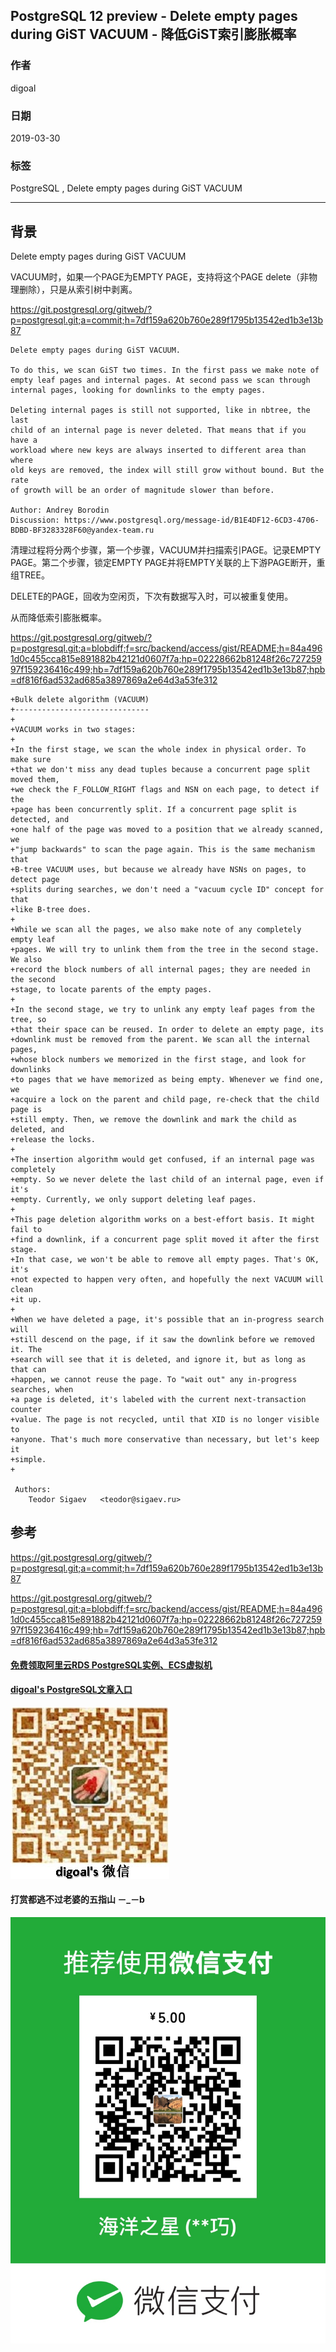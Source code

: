 ## PostgreSQL 12 preview - Delete empty pages during GiST VACUUM - 降低GiST索引膨胀概率  
                                                
### 作者                                                
digoal                                                
                                                
### 日期                                                
2019-03-30                                                
                                                
### 标签                                                
PostgreSQL , Delete empty pages during GiST VACUUM   
                                                
----                                                
                                                
## 背景   
Delete empty pages during GiST VACUUM  
  
VACUUM时，如果一个PAGE为EMPTY PAGE，支持将这个PAGE delete（非物理删除），只是从索引树中剥离。  
  
  
https://git.postgresql.org/gitweb/?p=postgresql.git;a=commit;h=7df159a620b760e289f1795b13542ed1b3e13b87  
  
```  
Delete empty pages during GiST VACUUM.  
  
To do this, we scan GiST two times. In the first pass we make note of  
empty leaf pages and internal pages. At second pass we scan through  
internal pages, looking for downlinks to the empty pages.  
  
Deleting internal pages is still not supported, like in nbtree, the last  
child of an internal page is never deleted. That means that if you have a  
workload where new keys are always inserted to different area than where  
old keys are removed, the index will still grow without bound. But the rate  
of growth will be an order of magnitude slower than before.  
  
Author: Andrey Borodin  
Discussion: https://www.postgresql.org/message-id/B1E4DF12-6CD3-4706-BDBD-BF3283328F60@yandex-team.ru  
```  
  
清理过程将分两个步骤，第一个步骤，VACUUM并扫描索引PAGE。记录EMPTY PAGE。第二个步骤，锁定EMPTY PAGE并将EMPTY关联的上下游PAGE断开，重组TREE。  
  
DELETE的PAGE，回收为空闲页，下次有数据写入时，可以被重复使用。  
  
从而降低索引膨胀概率。  
  
https://git.postgresql.org/gitweb/?p=postgresql.git;a=blobdiff;f=src/backend/access/gist/README;h=84a4961d0c455cca815e891882b42121d0607f7a;hp=02228662b81248f26c72725997f159236416c499;hb=7df159a620b760e289f1795b13542ed1b3e13b87;hpb=df816f6ad532ad685a3897869a2e64d3a53fe312  
  
```  
+Bulk delete algorithm (VACUUM)  
+------------------------------  
+  
+VACUUM works in two stages:  
+  
+In the first stage, we scan the whole index in physical order. To make sure  
+that we don't miss any dead tuples because a concurrent page split moved them,  
+we check the F_FOLLOW_RIGHT flags and NSN on each page, to detect if the  
+page has been concurrently split. If a concurrent page split is detected, and  
+one half of the page was moved to a position that we already scanned, we  
+"jump backwards" to scan the page again. This is the same mechanism that  
+B-tree VACUUM uses, but because we already have NSNs on pages, to detect page  
+splits during searches, we don't need a "vacuum cycle ID" concept for that  
+like B-tree does.  
+  
+While we scan all the pages, we also make note of any completely empty leaf  
+pages. We will try to unlink them from the tree in the second stage. We also  
+record the block numbers of all internal pages; they are needed in the second  
+stage, to locate parents of the empty pages.  
+  
+In the second stage, we try to unlink any empty leaf pages from the tree, so  
+that their space can be reused. In order to delete an empty page, its  
+downlink must be removed from the parent. We scan all the internal pages,  
+whose block numbers we memorized in the first stage, and look for downlinks  
+to pages that we have memorized as being empty. Whenever we find one, we  
+acquire a lock on the parent and child page, re-check that the child page is  
+still empty. Then, we remove the downlink and mark the child as deleted, and  
+release the locks.  
+  
+The insertion algorithm would get confused, if an internal page was completely  
+empty. So we never delete the last child of an internal page, even if it's  
+empty. Currently, we only support deleting leaf pages.  
+  
+This page deletion algorithm works on a best-effort basis. It might fail to  
+find a downlink, if a concurrent page split moved it after the first stage.  
+In that case, we won't be able to remove all empty pages. That's OK, it's  
+not expected to happen very often, and hopefully the next VACUUM will clean  
+it up.  
+  
+When we have deleted a page, it's possible that an in-progress search will  
+still descend on the page, if it saw the downlink before we removed it. The  
+search will see that it is deleted, and ignore it, but as long as that can  
+happen, we cannot reuse the page. To "wait out" any in-progress searches, when  
+a page is deleted, it's labeled with the current next-transaction counter  
+value. The page is not recycled, until that XID is no longer visible to  
+anyone. That's much more conservative than necessary, but let's keep it  
+simple.  
+  
   
 Authors:  
    Teodor Sigaev   <teodor@sigaev.ru>  
```  
  
## 参考  
https://git.postgresql.org/gitweb/?p=postgresql.git;a=commit;h=7df159a620b760e289f1795b13542ed1b3e13b87  
  
https://git.postgresql.org/gitweb/?p=postgresql.git;a=blobdiff;f=src/backend/access/gist/README;h=84a4961d0c455cca815e891882b42121d0607f7a;hp=02228662b81248f26c72725997f159236416c499;hb=7df159a620b760e289f1795b13542ed1b3e13b87;hpb=df816f6ad532ad685a3897869a2e64d3a53fe312  
    
  
  
  
  
  
  
  
  
  
#### [免费领取阿里云RDS PostgreSQL实例、ECS虚拟机](https://free.aliyun.com/ "57258f76c37864c6e6d23383d05714ea")
  
  
#### [digoal's PostgreSQL文章入口](https://github.com/digoal/blog/blob/master/README.md "22709685feb7cab07d30f30387f0a9ae")
  
  
![digoal's weixin](../pic/digoal_weixin.jpg "f7ad92eeba24523fd47a6e1a0e691b59")
  
  
  
  
  
  
#### 打赏都逃不过老婆的五指山 －_－b  
![wife's weixin ds](../pic/wife_weixin_ds.jpg "acd5cce1a143ef1d6931b1956457bc9f")
  
